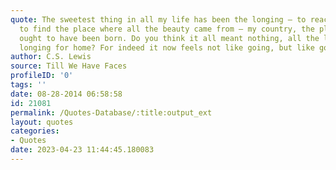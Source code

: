 ```yaml
---
quote: The sweetest thing in all my life has been the longing — to reach the Mountain,
  to find the place where all the beauty came from — my country, the place where I
  ought to have been born. Do you think it all meant nothing, all the longing? The
  longing for home? For indeed it now feels not like going, but like going back.
author: C.S. Lewis
source: Till We Have Faces
profileID: '0'
tags: ''
date: 08-28-2014 06:58:58
id: 21081
permalink: /Quotes-Database/:title:output_ext
layout: quotes
categories:
- Quotes
date: 2023-04-23 11:44:45.180083
---
```

